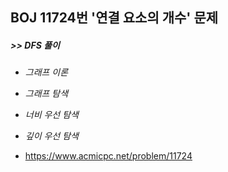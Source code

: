 ## BOJ 11724번 '연결 요소의 개수' 문제 

##### >> DFS 풀이

* _그래프 이론_
* _그래프 탐색_
* _너비 우선 탐색_
* _깊이 우선 탐색_ 

* https://www.acmicpc.net/problem/11724
